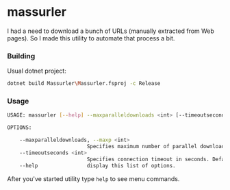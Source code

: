# massurler

I had a need to download a bunch of URLs (manually extracted from Web pages).
So I made this utility to automate that process a bit.

### Building

Usual dotnet project:

```bash
dotnet build Massurler\Massurler.fsproj -c Release
```

### Usage

```bash
USAGE: massurler [--help] --maxparalleldownloads <int> [--timeoutseconds <int>]

OPTIONS:

    --maxparalleldownloads, --maxp <int>
                          Specifies maximum number of parallel downloads.
    --timeoutseconds <int>
                          Specifies connection timeout in seconds. Default 30.
    --help                display this list of options.
```
After you've started utility type `help` to see menu commands.
